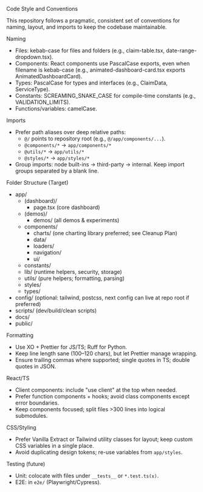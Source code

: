 Code Style and Conventions

This repository follows a pragmatic, consistent set of conventions for naming, layout, and imports to keep the codebase maintainable.

Naming
- Files: kebab-case for files and folders (e.g., claim-table.tsx, date-range-dropdown.tsx).
- Components: React components use PascalCase exports, even when filename is kebab-case (e.g., animated-dashboard-card.tsx exports AnimatedDashboardCard).
- Types: PascalCase for types and interfaces (e.g., ClaimData, ServiceType).
- Constants: SCREAMING_SNAKE_CASE for compile-time constants (e.g., VALIDATION_LIMITS).
- Functions/variables: camelCase.

Imports
- Prefer path aliases over deep relative paths:
  - `@/` points to repository root (e.g., `@/app/components/...`).
  - `@components/*` → `app/components/*`
  - `@utils/*` → `app/utils/*`
  - `@styles/*` → `app/styles/*`
- Group imports: node built-ins → third-party → internal. Keep import groups separated by a blank line.

Folder Structure (Target)
- app/
  - (dashboard)/
    - page.tsx (core dashboard)
  - (demos)/
    - demos/ (all demos & experiments)
  - components/
    - charts/ (one charting library preferred; see Cleanup Plan)
    - data/
    - loaders/
    - navigation/
    - ui/
  - constants/
  - lib/ (runtime helpers, security, storage)
  - utils/ (pure helpers; formatting, parsing)
  - styles/
  - types/
- config/ (optional: tailwind, postcss, next config can live at repo root if preferred)
- scripts/ (dev/build/clean scripts)
- docs/
- public/

Formatting
- Use XO + Prettier for JS/TS; Ruff for Python.
- Keep line length sane (100–120 chars), but let Prettier manage wrapping.
- Ensure trailing commas where supported; single quotes in TS; double quotes in JSON.

React/TS
- Client components: include "use client" at the top when needed.
- Prefer function components + hooks; avoid class components except error boundaries.
- Keep components focused; split files >300 lines into logical submodules.

CSS/Styling
- Prefer Vanilla Extract or Tailwind utility classes for layout; keep custom CSS variables in a single place.
- Avoid duplicating design tokens; re-use variables from `app/styles`.

Testing (future)
- Unit: colocate with files under `__tests__` or `*.test.ts(x)`.
- E2E: in `e2e/` (Playwright/Cypress).

